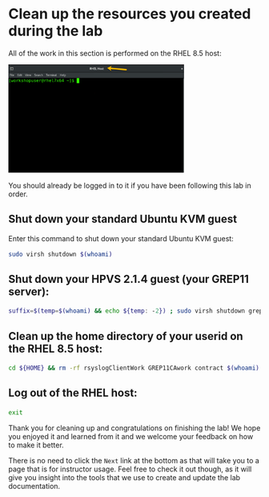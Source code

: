 # Clean up the resources you created during the lab

All of the work in this section is performed on the RHEL 8.5 host:

<img src="../../../images/RHELHost.png" width="351" height="216" />

 You should already be logged in to it if you have been following this lab in order.

## Shut down your standard Ubuntu KVM guest

Enter this command to shut down your standard Ubuntu KVM guest:

   ``` bash
   sudo virsh shutdown $(whoami)
   ```

## Shut down your HPVS 2.1.4 guest (your GREP11 server):

   ``` bash
   suffix=$(temp=$(whoami) && echo ${temp: -2}) ; sudo virsh shutdown grep11se${suffix} 
   ```

## Clean up the home directory of your userid on the RHEL 8.5 host:

   ``` bash 
   cd ${HOME} && rm -rf rsyslogClientWork GREP11CAwork contract $(whoami).dump
   ```

## Log out of the RHEL host:

   ``` bash
   exit
   ```

Thank you for cleaning up and congratulations on finishing the lab!  We hope you enjoyed it and learned from it and we welcome your feedback on how to make it better.

There is no need to click the `Next` link at the bottom as that will take you to a page that is for instructor usage.  Feel free to check it out though, as it will give you insight into the tools that we use to create and update the lab documentation. 

